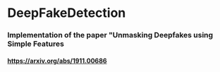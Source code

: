 # DeepFakeDetection
### Implementation of the paper "Unmasking Deepfakes using Simple Features
#### https://arxiv.org/abs/1911.00686
